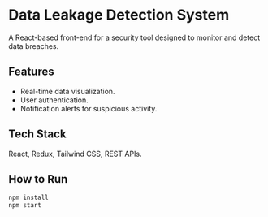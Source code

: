 # Data Leakage Detection System

A React-based front-end for a security tool designed to monitor and detect data breaches.

## Features
- Real-time data visualization.
- User authentication.
- Notification alerts for suspicious activity.

## Tech Stack
React, Redux, Tailwind CSS, REST APIs.

## How to Run
```bash
npm install
npm start
```
